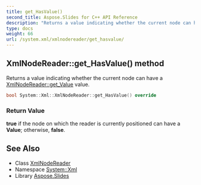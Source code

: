 ```yaml
---
title: get_HasValue()
second_title: Aspose.Slides for C++ API Reference
description: "Returns a value indicating whether the current node can have a XmlNodeReader::get_Value value."
type: docs
weight: 66
url: /system.xml/xmlnodereader/get_hasvalue/
---
```

## XmlNodeReader::get_HasValue() method


Returns a value indicating whether the current node can have a [XmlNodeReader::get_Value](../get_value/) value.

```cpp
bool System::Xml::XmlNodeReader::get_HasValue() override
```


### Return Value

**true** if the node on which the reader is currently positioned can have a **Value**; otherwise, **false**.

## See Also

* Class [XmlNodeReader](../)
* Namespace [System::Xml](../../)
* Library [Aspose.Slides](../../../)